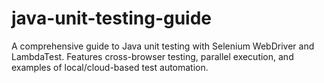 # java-unit-testing-guide
A comprehensive guide to Java unit testing with Selenium WebDriver and LambdaTest. Features cross-browser testing, parallel execution, and examples of local/cloud-based test automation.
